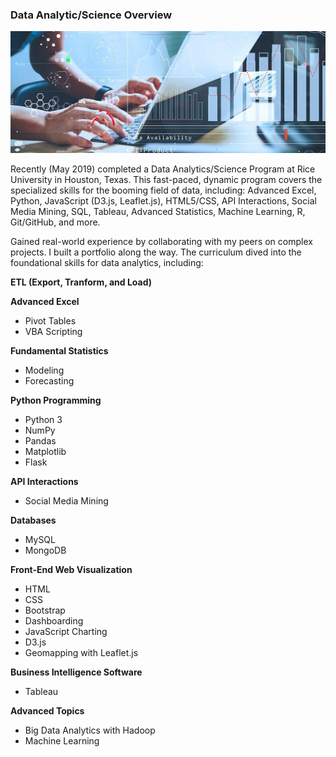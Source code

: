 ### Data Analytic/Science Overview ###
![DataAnalysis](data_overview.png)

Recently (May 2019) completed a Data Analytics/Science Program at Rice University in Houston, Texas. This fast-paced, dynamic program covers the specialized skills for the booming field of data, including: Advanced Excel, Python, JavaScript (D3.js, Leaflet.js), HTML5/CSS, API Interactions, Social Media Mining, SQL, Tableau, Advanced Statistics, Machine Learning, R, Git/GitHub, and more.

Gained real-world experience by collaborating with my peers on complex projects. I built a portfolio along the way. The curriculum dived into the foundational skills for data analytics, including:

**ETL (Export, Tranform, and Load)**


**Advanced Excel**
- Pivot Tables
- VBA Scripting

**Fundamental Statistics**
- Modeling
- Forecasting

**Python Programming**
- Python 3
- NumPy
- Pandas
- Matplotlib
- Flask

**API Interactions**
- Social Media Mining

**Databases**
- MySQL
- MongoDB

**Front-End Web Visualization**
- HTML
- CSS
- Bootstrap
- Dashboarding
- JavaScript Charting
- D3.js
- Geomapping with Leaflet.js

**Business Intelligence Software**
- Tableau

**Advanced Topics**
- Big Data Analytics with Hadoop
- Machine Learning
